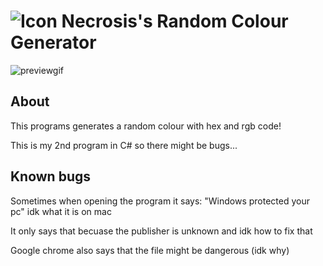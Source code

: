 # ![Icon](https://i.imgur.com/kbwOZST.png) Necrosis's Random Colour Generator
![previewgif](https://i.imgur.com/D7vMEt3.gif)
## About
This programs generates a random colour with hex and rgb code!

This is my 2nd program in C# so there might be bugs...

## Known bugs
Sometimes when opening the program it says: "Windows protected your pc" idk what it is on mac

It only says that becuase the publisher is unknown and idk how to fix that

Google chrome also says that the file might be dangerous (idk why)

